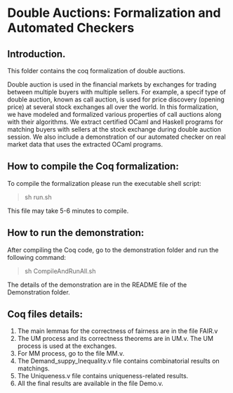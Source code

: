 # Double Auctions: Formalization and Automated Checkers

## Introduction.

This folder contains the coq formalization of double auctions. 

Double auction is used in the financial markets by exchanges for trading between multiple buyers with multiple sellers. 
For example, a specif type of double auction, known as call auction, is used for price discovery (opening price) at several stock exchanges all over the world. 
In this formalization, we have modeled and formalized various properties of call auctions along with their algorithms. 
We extract certified OCaml and Haskell programs for matching buyers with sellers at the stock exchange during double auction session.
We also include a demonstration of our automated checker on real market data that uses the extracted OCaml programs. 

## How to compile the Coq formalization:

To compile the formalization please run the executable shell script:
> sh run.sh

This file may take 5-6 minutes to compile.

## How to run the demonstration:

After compiling the Coq code, go to the demonstration folder and run the following command:
> sh CompileAndRunAll.sh

The details of the demonstration are in the README file of the Demonstration folder.

## Coq files details:  

1. The main lemmas for the correctness of fairness are in the file FAIR.v
2. The UM process and its correctness theorems are in UM.v. The UM process is used at the exchanges.
3. For MM process, go to the file MM.v.
4. The Demand_suppy_Inequality.v file contains combinatorial results on matchings. 
5. The Uniqueness.v file contains uniqueness-related results.
6. All the final results are available in the file Demo.v. 
